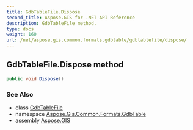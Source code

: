 ```yaml
---
title: GdbTableFile.Dispose
second_title: Aspose.GIS for .NET API Reference
description: GdbTableFile method. 
type: docs
weight: 160
url: /net/aspose.gis.common.formats.gdbtable/gdbtablefile/dispose/
---
```

## GdbTableFile.Dispose method

```csharp
public void Dispose()
```

### See Also

* class [GdbTableFile](../)
* namespace [Aspose.Gis.Common.Formats.GdbTable](../../gdbtablefile/)
* assembly [Aspose.GIS](../../../)



